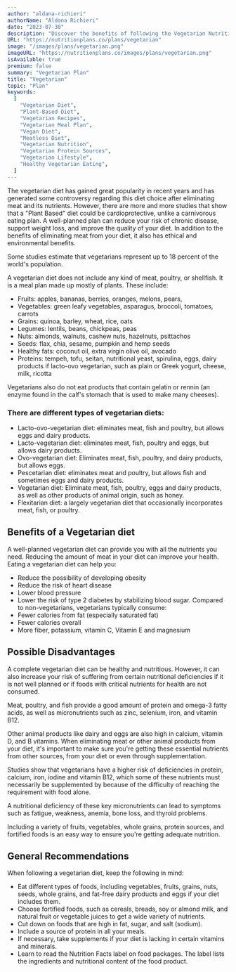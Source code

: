 ```yaml
---
author: "aldana-richieri"
authorName: "Aldana Richieri"
date: "2023-07-30"
description: "Discover the benefits of following the Vegetarian Nutrition Plan!"
URL: "https://nutritionplans.co/plans/vegetarian"
image: "/images/plans/vegetarian.png"
imageURL: "https://nutritionplans.co/images/plans/vegetarian.png"
isAvailable: true
premium: false
summary: "Vegetarian Plan"
title: "Vegetarian"
topic: "Plan"
keywords:
  [
    "Vegetarian Diet",
    "Plant-Based Diet",
    "Vegetarian Recipes",
    "Vegetarian Meal Plan",
    "Vegan Diet",
    "Meatless Diet",
    "Vegetarian Nutrition",
    "Vegetarian Protein Sources",
    "Vegetarian Lifestyle",
    "Healthy Vegetarian Eating",
  ]
---
```


The vegetarian diet has gained great popularity in recent years and has generated some controversy regarding this diet choice after eliminating meat and its nutrients. However, there are more and more studies that show that a "Plant Based" diet could be cardioprotective, unlike a carnivorous eating plan. A well-planned plan can reduce your risk of chronic disease, support weight loss, and improve the quality of your diet. In addition to the benefits of eliminating meat from your diet, it also has ethical and environmental benefits.

Some studies estimate that vegetarians represent up to 18 percent of the world's population.

A vegetarian diet does not include any kind of meat, poultry, or shellfish. It is a meal plan made up mostly of plants. These include:

- Fruits: apples, bananas, berries, oranges, melons, pears,
- Vegetables: green leafy vegetables, asparagus, broccoli, tomatoes, carrots
- Grains: quinoa, barley, wheat, rice, oats
- Legumes: lentils, beans, chickpeas, peas
- Nuts: almonds, walnuts, cashew nuts, hazelnuts, psittachos
- Seeds: flax, chia, sesame, pumpkin and hemp seeds
- Healthy fats: coconut oil, extra virgin olive oil, avocado
- Proteins: tempeh, tofu, seitan, nutritional yeast, spirulina, eggs, dairy products if lacto-ovo vegetarian, such as plain or Greek yogurt, cheese, milk, ricotta

Vegetarians also do not eat products that contain gelatin or rennin (an enzyme found in the calf's stomach that is used to make many cheeses).

### **There are different types of vegetarian diets:**

- Lacto-ovo-vegetarian diet: eliminates meat, fish and poultry, but allows eggs and dairy products.
- Lacto-vegetarian diet: eliminates meat, fish, poultry and eggs, but allows dairy products.
- Ovo-vegetarian diet: Eliminates meat, fish, poultry, and dairy products, but allows eggs.
- Pescetarian diet: eliminates meat and poultry, but allows fish and sometimes eggs and dairy products.
- Vegetarian diet: Eliminate meat, fish, poultry, eggs and dairy products, as well as other products of animal origin, such as honey.
- Flexitarian diet: a largely vegetarian diet that occasionally incorporates meat, fish, or poultry.

## **Benefits of a Vegetarian diet**

A well-planned vegetarian diet can provide you with all the nutrients you need. Reducing the amount of meat in your diet can improve your health. Eating a vegetarian diet can help you:

- Reduce the possibility of developing obesity
- Reduce the risk of heart disease
- Lower blood pressure
- Lower the risk of type 2 diabetes by stabilizing blood sugar.
  Compared to non-vegetarians, vegetarians typically consume:
- Fewer calories from fat (especially saturated fat)
- Fewer calories overall
- More fiber, potassium, vitamin C, Vitamin E and magnesium

## **Possible Disadvantages**

A complete vegetarian diet can be healthy and nutritious. However, it can also increase your risk of suffering from certain nutritional deficiencies if it is not well planned or if foods with critical nutrients for health are not consumed.

Meat, poultry, and fish provide a good amount of protein and omega-3 fatty acids, as well as micronutrients such as zinc, selenium, iron, and vitamin B12.

Other animal products like dairy and eggs are also high in calcium, vitamin D, and B vitamins.
When eliminating meat or other animal products from your diet, it's important to make sure you're getting these essential nutrients from other sources, from your diet or even through supplementation.

Studies show that vegetarians have a higher risk of deficiencies in protein, calcium, iron, iodine and vitamin B12, which some of these nutrients must necessarily be supplemented by because of the difficulty of reaching the requirement with food alone.

A nutritional deficiency of these key micronutrients can lead to symptoms such as fatigue, weakness, anemia, bone loss, and thyroid problems.

Including a variety of fruits, vegetables, whole grains, protein sources, and fortified foods is an easy way to ensure you're getting adequate nutrition.

## **General Recommendations**

When following a vegetarian diet, keep the following in mind:

- Eat different types of foods, including vegetables, fruits, grains, nuts, seeds, whole grains, and fat-free dairy products and eggs if your diet includes them.
- Choose fortified foods, such as cereals, breads, soy or almond milk, and natural fruit or vegetable juices to get a wide variety of nutrients.
- Cut down on foods that are high in fat, sugar, and salt (sodium).
- Include a source of protein in all your meals.
- If necessary, take supplements if your diet is lacking in certain vitamins and minerals.
- Learn to read the Nutrition Facts label on food packages. The label lists the ingredients and nutritional content of the food product.
